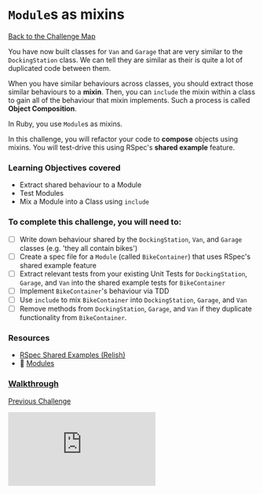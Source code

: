 # `Module`s as mixins

[Back to the Challenge Map](0_challenge_map.md)

You have now built classes for `Van` and `Garage` that are very similar to the `DockingStation` class. We can tell they are similar as their is quite a lot of duplicated code between them.

When you have similar behaviours across classes, you should extract those similar behaviours to a **mixin**. Then, you can `include` the mixin within a class to gain all of the behaviour that mixin implements. Such a process is called **Object Composition**.

In Ruby, you use `Module`s as mixins.

In this challenge, you will refactor your code to **compose** objects using mixins. You will test-drive this using RSpec's **shared example** feature.

### Learning Objectives covered
- Extract shared behaviour to a Module
- Test Modules
- Mix a Module into a Class using `include`

### To complete this challenge, you will need to:

- [ ] Write down behaviour shared by the `DockingStation`, `Van`, and `Garage` classes (e.g. 'they all contain bikes')
- [ ] Create a spec file for a `Module` (called `BikeContainer`) that uses RSpec's shared example feature
- [ ] Extract relevant tests from your existing Unit Tests for `DockingStation`, `Garage`, and `Van` into the shared example tests for `BikeContainer`
- [ ] Implement `BikeContainer`'s behaviour via TDD
- [ ] Use `include` to mix `BikeContainer` into `DockingStation`, `Garage`, and `Van`
- [ ] Remove methods from `DockingStation`, `Garage`, and `Van` if they duplicate functionality from `BikeContainer`.

### Resources
- [RSpec Shared Examples (Relish)](https://www.relishapp.com/rspec/rspec-core/v/2-0/docs/example-groups/shared-example-group)
- :pill: [Modules](https://github.com/makersacademy/course/blob/master/pills/modules.md)


### [Walkthrough](walkthroughs/22.md)

[Previous Challenge](21_men_with_ven.md)

![Tracking pixel](https://githubanalytics.herokuapp.com/course/boris_bikes/22_modules_as_mixins.md)
